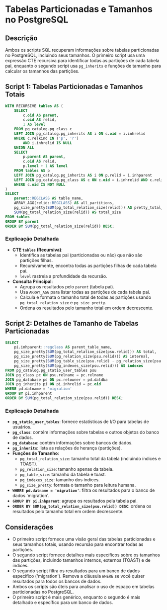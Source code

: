 # Tabelas Particionadas e Tamanhos no PostgreSQL

## Descrição

Ambos os scripts SQL recuperam informações sobre tabelas particionadas no PostgreSQL, incluindo seus tamanhos. O primeiro script usa uma expressão CTE recursiva para identificar todas as partições de cada tabela pai, enquanto o segundo script usa `pg_inherits` e funções de tamanho para calcular os tamanhos das partições.

## Script 1: Tabelas Particionadas e Tamanhos Totais

```sql
WITH RECURSIVE tables AS (
    SELECT
        c.oid AS parent,
        c.oid AS relid,
        1 AS level
    FROM pg_catalog.pg_class c
    LEFT JOIN pg_catalog.pg_inherits AS i ON c.oid = i.inhrelid
    WHERE c.relkind IN ('p', 'r')
        AND i.inhrelid IS NULL
    UNION ALL
    SELECT
        p.parent AS parent,
        c.oid AS relid,
        p.level + 1 AS level
    FROM tables AS p
    LEFT JOIN pg_catalog.pg_inherits AS i ON p.relid = i.inhparent
    LEFT JOIN pg_catalog.pg_class AS c ON c.oid = i.inhrelid AND c.relispartition
    WHERE c.oid IS NOT NULL
)
SELECT
    parent::REGCLASS AS table_name,
    ARRAY_AGG(relid::REGCLASS) AS all_partitions,
    pg_size_pretty(SUM(pg_total_relation_size(relid))) AS pretty_total_size,
    SUM(pg_total_relation_size(relid)) AS total_size
FROM tables
GROUP BY parent
ORDER BY SUM(pg_total_relation_size(relid)) DESC;
```

### Explicação Detalhada

* **CTE `tables` (Recursiva)**:
    * Identifica as tabelas pai (particionadas ou não) que não são partições filhas.
    * Recursivamente, encontra todas as partições filhas de cada tabela pai.
    * `level` rastreia a profundidade da recursão.
* **Consulta Principal**:
    * Agrupa os resultados pelo `parent` (tabela pai).
    * Usa `ARRAY_AGG` para listar todas as partições de cada tabela pai.
    * Calcula e formata o tamanho total de todas as partições usando `pg_total_relation_size` e `pg_size_pretty`.
    * Ordena os resultados pelo tamanho total em ordem decrescente.

## Script 2: Detalhes de Tamanho de Tabelas Particionadas

```sql
SELECT
    pi.inhparent::regclass AS parent_table_name,
    pg_size_pretty(SUM(pg_total_relation_size(psu.relid))) AS total,
    pg_size_pretty(SUM(pg_relation_size(psu.relid))) AS internal,
    pg_size_pretty(SUM(pg_table_size(psu.relid) - pg_relation_size(psu.relid))) AS external,
    pg_size_pretty(SUM(pg_indexes_size(psu.relid))) AS indexes
FROM pg_catalog.pg_statio_user_tables psu
JOIN pg_class pc ON psu.relname = pc.relname
JOIN pg_database pd ON pc.relowner = pd.datdba
JOIN pg_inherits pi ON pi.inhrelid = pc.oid
WHERE pd.datname = 'migration'
GROUP BY pi.inhparent
ORDER BY SUM(pg_total_relation_size(psu.relid)) DESC;
```

### Explicação Detalhada

* **`pg_statio_user_tables`**: fornece estatísticas de I/O para tabelas de usuários.
* **`pg_class`**: contém informações sobre tabelas e outros objetos do banco de dados.
* **`pg_database`**: contém informações sobre bancos de dados.
* **`pg_inherits`**: lista as relações de herança (partições).
* **Funções de Tamanho**:
    * `pg_total_relation_size`: tamanho total da tabela (incluindo índices e TOAST).
    * `pg_relation_size`: tamanho apenas da tabela.
    * `pg_table_size`: tamanho da tabela e toast.
    * `pg_indexes_size`: tamanho dos índices.
    * `pg_size_pretty`: formata o tamanho para leitura humana.
* **`WHERE pd.datname = 'migration'`**: filtra os resultados para o banco de dados 'migration'.
* **`GROUP BY pi.inhparent`**: agrupa os resultados pela tabela pai.
* **`ORDER BY SUM(pg_total_relation_size(psu.relid)) DESC`**: ordena os resultados pelo tamanho total em ordem decrescente.

## Considerações

* O primeiro script fornece uma visão geral das tabelas particionadas e seus tamanhos totais, usando recursão para encontrar todas as partições.
* O segundo script fornece detalhes mais específicos sobre os tamanhos das partições, incluindo tamanhos internos, externos (TOAST) e de índices.
* O segundo script filtra os resultados para um banco de dados específico ('migration'). Remova a cláusula `WHERE` se você quiser resultados para todos os bancos de dados.
* Ambos os scripts são úteis para analisar o uso de espaço em tabelas particionadas no PostgreSQL.
* O primeiro script é mais genérico, enquanto o segundo é mais detalhado e específico para um banco de dados.
